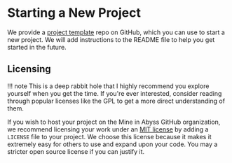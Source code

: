 # Starting a New Project

We provide a [project template](https://github.com/MineInAbyss/plugin-template) repo on GitHub, which you can use to start a new project. We will add instructions to the README file to help you get started in the future.

## Licensing

!!! note
    This is a deep rabbit hole that I highly recommend you explore yourself when you get the time. If you're ever interested, consider reading through popular licenses like the GPL to get a more direct understanding of them.

If you wish to host your project on the Mine in Abyss GitHub organization, we recommend licensing your work under an [MIT license](https://mit-license.org/) by adding a `LICENSE` file to your project. We choose this license because it makes it extremely easy for others to use and expand upon your code. You may a stricter open source license if you can justify it.
